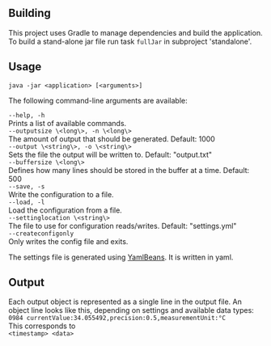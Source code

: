 ## Building
This project uses Gradle to manage dependencies and build the application.<br>
To build a stand-alone jar file run task `fullJar` in subproject 'standalone'.<br>

## Usage
`java -jar <application> [<arguments>]`<br>

The following command-line arguments are available:<br>

`--help, -h`<br>
Prints a list of available commands.<br>
`--outputsize \<long\>, -n \<long\>`<br>
The amount of output that should be generated. Default: 1000<br>
`--output \<string\>, -o \<string\>`<br>
Sets the file the output will be written to. Default: "output.txt"<br>
`--buffersize \<long\>`<br>
Defines how many lines should be stored in the buffer at a time. Default: 500<br>
`--save, -s`<br>
Write the configuration to a file.<br>
`--load, -l`<br>
Load the configuration from a file.<br>
`--settinglocation \<string\>`<br>
The file to use for configuration reads/writes. Default: "settings.yml"<br>
`--createconfigonly`<br>
Only writes the config file and exits.<br>

The settings file is generated using <a href="https://github.com/EsotericSoftware/yamlbeans">YamlBeans</a>. It is 
written in yaml.<br>

## Output

Each output object is represented as a single line in the output file. An object line looks like this, depending on 
settings 
and available data types:<br>
`0984 currentValue:34.055492,precision:0.5,measurementUnit:°C`<br>
This corresponds to<br>
`<timestamp> <data>`
